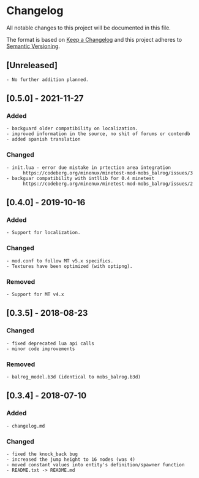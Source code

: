 # Changelog
All notable changes to this project will be documented in this file.

The format is based on [Keep a Changelog](http://keepachangelog.com/en/1.0.0/)
and this project adheres to [Semantic Versioning](https://semver.org/).


## [Unreleased]

	- No further addition planned.


## [0.5.0] - 2021-11-27
### Added

	- backguard older compatibility on localization.
	- improved information in the source, no shit of forums or contendb
	- added spanish translation

### Changed

	- init.lua - error due mistake in prtection area integration
          https://codeberg.org/minenux/minetest-mod-mobs_balrog/issues/3
	- backguar compatibility with intllib for 0.4 minetest
          https://codeberg.org/minenux/minetest-mod-mobs_balrog/issues/2



## [0.4.0] - 2019-10-16
### Added

	- Support for localization.

### Changed

	- mod.conf to follow MT v5.x specifics.
	- Textures have been optimized (with optipng).

### Removed

	- Support for MT v4.x



## [0.3.5] - 2018-08-23
### Changed

	- fixed deprecated lua api calls
	- minor code improvements

### Removed

	- balrog_model.b3d (identical to mobs_balrog.b3d)



## [0.3.4] - 2018-07-10
### Added

	- changelog.md

### Changed

	- fixed the knock_back bug
	- increased the jump height to 16 nodes (was 4)
	- moved constant values into entity's definition/spawner function
	- README.txt -> README.md
